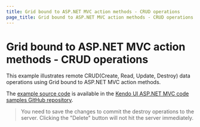 ```yaml
---
title: Grid bound to ASP.NET MVC action methods - CRUD operations
page_title: Grid bound to ASP.NET MVC action methods - CRUD operations
---
```


# Grid bound to ASP.NET MVC action methods - CRUD operations

This example illustrates remote CRUD(Create, Read, Update, Destroy) data operations using Grid bound to ASP.NET MVC action methods.

The [example source code](https://github.com/telerik/kendo-examples-asp-net-mvc/tree/master/grid-crud) is available in the [Kendo UI ASP.NET MVC code samples GitHub repository](https://github.com/telerik/kendo-examples-asp-net-mvc).

> You need to save the changes to commit the destroy operations to the server. Clicking the "Delete" button will not hit the server immediately.
